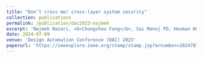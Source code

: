 ```yaml
---
title: "Don’t cross me! cross-layer system security"
collection: publications
permalink: /publication/dac2023-najmeh
excerpt: 'Najmeh Nazari, <b>Chongzhou Fang</b>, Sai Manoj PD, Houman Homayoun'
date: 2024-07-09
venue: 'Design Automation Conference (DAC) 2023'
paperurl: 'https://ieeexplore.ieee.org/stamp/stamp.jsp?arnumber=10247832'
---
```

